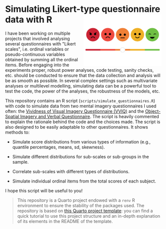 # Simulating Likert-type questionnaire data with R <img src='images/likert.png' align="right" width="250" />

I have been working on multiple projects that involved analysing several questionnaires with "Likert scales", i.e. ordinal variables or pseudo-continuous variables obtained by summing all the ordinal items. Before engaging into the experiments proper, robust power analyses, code testing, sanity checks, etc. should be conducted to ensure that the data collection and analysis will be as smooth as possible. In several complex settings such as multivariate analyses or multilevel modelling, simulating data can be a powerful tool to test the code, the power of the analyses, the robustness of the models, etc. 

This repository contains an R script (`scripts/simulate_questionnaires.R`) with code to simulate data from two mental imagery questionnaires I used often: the [Vividness of Visual Imagery Questionnaire (VVIQ)](https://bpspsychub.onlinelibrary.wiley.com/doi/10.1111/j.2044-8295.1973.tb01322.x) and the [Object-Spatial Imagery and Verbal Questionnaire](https://onlinelibrary.wiley.com/doi/10.1002/acp.1473). The script is heavily commented to explain the rationale behind the code and the choices made. The script is also designed to be easily adaptable to other questionnaires. It shows methods to:

- Simulate score distributions from various types of information (e.g., quantile percentages, means, sd, skewness).

- Simulate different distributions for sub-scales or sub-groups in the sample.

- Correlate sub-scales with different types of distributions.

- Simulate individual ordinal items from the total scores of each subject.

I hope this script will be useful to you!

> This repository is a Quarto project endowed with a `renv` R environment to ensure the stability of the packages used. The repository is based on [this Quarto project template](https://github.com/m-delem/my-quarto-template): you can find a quick tutorial to use this project structure and an in-depth explanation of its elements in the README of the template.
